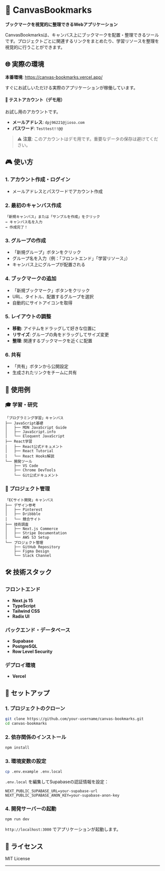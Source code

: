 # 🎨 CanvasBookmarks

**ブックマークを視覚的に整理できるWebアプリケーション**

CanvasBookmarksは、キャンバス上にブックマークを配置・整理できるツールです。プロジェクトごとに関連するリンクをまとめたり、学習リソースを整理を視覚的に行うことができます。

## 🌐 実際の環境

**本番環境**: https://canvas-bookmarks.vercel.app/

すぐにお試しいただける実際のアプリケーションが稼働しています。

#### 🧪 テストアカウント（デモ用）
お試し用のアカウントです。
- **メールアドレス**: `dpj96221@jioso.com`
- **パスワード**: `Testtest!!@@`

> ⚠️ **注意**: このアカウントはデモ用です。重要なデータの保存は避けてください。
## 🎮 使い方

### 1. アカウント作成・ログイン
- メールアドレスとパスワードでアカウント作成


### 2. 最初のキャンバス作成
```
「新規キャンバス」または「サンプルを作成」をクリック
→ キャンバス名を入力
→ 作成完了！
```

### 3. グループの作成
- 「新規グループ」ボタンをクリック
- グループ名を入力（例：「フロントエンド」「学習リソース」）
- キャンバス上にグループが配置される

### 4. ブックマークの追加
- 「新規ブックマーク」ボタンをクリック
- URL、タイトル、配置するグループを選択
- 自動的にサイトアイコンを取得

### 5. レイアウトの調整
- **移動**: アイテムをドラッグして好きな位置に
- **リサイズ**: グループの角をドラッグしてサイズ変更
- **整理**: 関連するブックマークを近くに配置

### 6. 共有
- 「共有」ボタンから公開設定
- 生成されたリンクをチームに共有

## 💼 使用例

### 🎓 学習・研究
```
「プログラミング学習」キャンバス
├── JavaScript基礎
│   ├── MDN JavaScript Guide
│   ├── JavaScript.info
│   └── Eloquent JavaScript
├── React学習
│   ├── React公式ドキュメント
│   ├── React Tutorial
│   └── React Hooks解説
└── 開発ツール
    ├── VS Code
    ├── Chrome DevTools
    └── Git公式ドキュメント
```

### 🚀 プロジェクト管理
```
「ECサイト開発」キャンバス
├── デザイン参考
│   ├── Pinterest
│   ├── Dribbble
│   └── 競合サイト
├── 技術調査
│   ├── Next.js Commerce
│   ├── Stripe Documentation
│   └── AWS S3 Setup
└── プロジェクト管理
    ├── GitHub Repository
    ├── Figma Design
    └── Slack Channel
```

## 🛠 技術スタック

### フロントエンド
- **Next.js 15**
- **TypeScript**
- **Tailwind CSS**
- **Radix UI**

### バックエンド・データベース
- **Supabase**
- **PostgreSQL**
- **Row Level Security**

### デプロイ環境
- **Vercel**

## 🚀 セットアップ

### 1. プロジェクトのクローン
```bash
git clone https://github.com/your-username/canvas-bookmarks.git
cd canvas-bookmarks
```

### 2. 依存関係のインストール
```bash
npm install
```

### 3. 環境変数の設定
```bash
cp .env.example .env.local
```

`.env.local` を編集してSupabaseの認証情報を設定：
```env
NEXT_PUBLIC_SUPABASE_URL=your-supabase-url
NEXT_PUBLIC_SUPABASE_ANON_KEY=your-supabase-anon-key
```

### 4. 開発サーバーの起動
```bash
npm run dev
```

`http://localhost:3000` でアプリケーションが起動します。

## 📄 ライセンス

MIT License

---